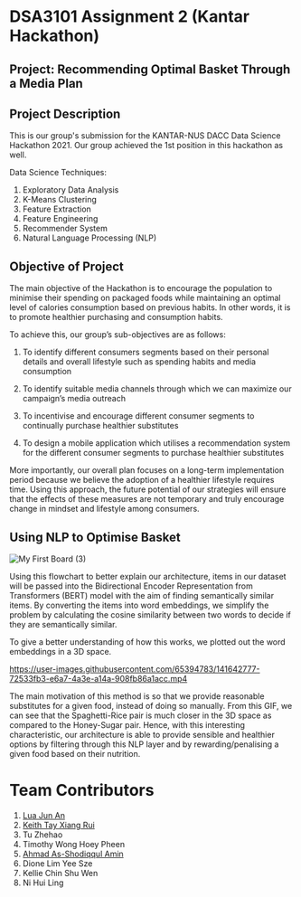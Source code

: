 # DSA3101 Assignment 2 (Kantar Hackathon)

## Project: Recommending Optimal Basket Through a Media Plan

## Project Description

This is our group's submission for the KANTAR-NUS DACC Data Science Hackathon 2021. Our group achieved the 1st position in this hackathon as well.

Data Science Techniques:
1. Exploratory Data Analysis
2. K-Means Clustering
3. Feature Extraction
4. Feature Engineering
5. Recommender System 
6. Natural Language Processing (NLP)

## Objective of Project

The main objective of the Hackathon is to encourage the population to minimise their spending on packaged foods while maintaining an optimal level of calories consumption based on previous habits. In other words, it is to promote healthier purchasing and consumption habits.

To achieve this, our group’s sub-objectives are as follows:

1)	To identify different consumers segments based on their personal details and overall lifestyle such as spending habits and media consumption

2)	To identify suitable media channels through which we can maximize our campaign’s media outreach

3)	To incentivise and encourage different consumer segments to continually purchase healthier substitutes

4)	To design a mobile application which utilises a recommendation system for the different consumer segments to purchase healthier substitutes

More importantly, our overall plan focuses on a long-term implementation period because we believe the adoption of a healthier lifestyle requires time. Using this approach, the future potential of our strategies will ensure that the effects of these measures are not temporary and truly encourage change in mindset and lifestyle among consumers.

## Using NLP to Optimise Basket

![My First Board (3)](https://user-images.githubusercontent.com/65394783/141642671-c154055b-f51e-4b54-9ded-5c8bdd658511.jpg)

Using this flowchart to better explain our architecture, items in our dataset will be passed into the Bidirectional Encoder Representation from Transformers (BERT) model with the aim of finding semantically similar items. By converting the items into word embeddings, we simplify the problem by calculating the cosine similarity between two words to decide if they are semantically similar.

To give a better understanding of how this works, we plotted out the word embeddings in a 3D space.


https://user-images.githubusercontent.com/65394783/141642777-72533fb3-e6a7-4a3e-a14a-908fb86a1acc.mp4

The main motivation of this method is so that we provide reasonable substitutes for a given food, instead of doing so manually. From this GIF, we can see that the Spaghetti-Rice pair is much closer in the 3D space as compared to the Honey-Sugar pair. Hence, with this interesting characteristic, our architecture is able to provide sensible and healthier options by filtering through this NLP layer and by rewarding/penalising a given food based on their nutrition.


# Team Contributors

1. [Lua Jun An](https://github.com/luajunan) 
2. [Keith Tay Xiang Rui](https://github.com/keith-tay)
3. Tu Zhehao
4. Timothy Wong Hoey Pheen
5. [Ahmad As-Shodiqqul Amin](https://github.com/shodiqqul)
6. Dione Lim Yee Sze
7. Kellie Chin Shu Wen
8. Ni Hui Ling
